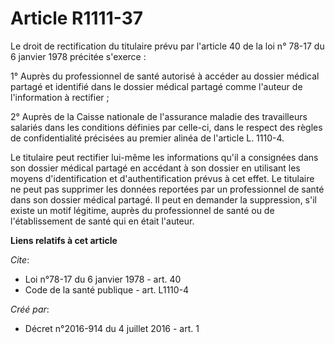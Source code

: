 # Article R1111-37

Le droit de rectification du titulaire prévu par l'article 40 de la loi n° 78-17 du 6 janvier 1978 précitée s'exerce :

1° Auprès du professionnel de santé autorisé à accéder au dossier médical partagé et identifié dans le dossier médical
partagé comme l'auteur de l'information à rectifier ;

2° Auprès de la Caisse nationale de l'assurance maladie des travailleurs salariés dans les conditions définies par celle-ci,
dans le respect des règles de confidentialité précisées au premier alinéa de l'article L. 1110-4.

Le titulaire peut rectifier lui-même les informations qu'il a consignées dans son dossier médical partagé en accédant à son
dossier en utilisant les moyens d'identification et d'authentification prévus à cet effet. Le titulaire ne peut pas supprimer
les données reportées par un professionnel de santé dans son dossier médical partagé. Il peut en demander la suppression,
s'il existe un motif légitime, auprès du professionnel de santé ou de l'établissement de santé qui en était l'auteur.

**Liens relatifs à cet article**

_Cite_:

  - Loi n°78-17 du 6 janvier 1978 - art. 40
  - Code de la santé publique - art. L1110-4

_Créé par_:

  - Décret n°2016-914 du 4 juillet 2016 - art. 1
